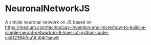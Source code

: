 # NeuronalNetworkJS
A simple neuronal network on JS based on https://medium.com/technology-invention-and-more/how-to-build-a-simple-neural-network-in-9-lines-of-python-code-cc8f23647ca1#.t04r1smv6
